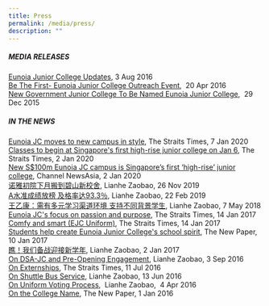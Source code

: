 ```yaml
---
title: Press
permalink: /media/press/
description: ""
---
```

##### MEDIA RELEASES

[Eunoia Junior College Updates](/files/2016-08-03-Eunoia-Junior-College-Updates.pdf), 3 Aug 2016  
[Be The First- Eunoia Junior College Outreach Event](https://eunoiajc.moe.edu.sg/wp-content/uploads/2016/08/2016-04-20-Be-The-First.zip),  20 Apr 2016  
[New Government Junior College To Be Named Eunoia Junior College](https://www.moe.gov.sg/news/press-releases/new-government-junior-college-to-be-named-eunoia-junior-college),  29 Dec 2015

##### IN THE NEWS

[Eunoia JC moves to new campus in style](https://www.straitstimes.com/singapore/eunoia-jc-moves-to-new-campus-in-style), The Straits Times, 7 Jan 2020  
[Classes to begin at Singapore's first high-rise junior college on Jan 6](https://www.straitstimes.com/singapore/classes-to-begin-at-singapores-first-high-rise-junior-college-on-jan-6), The Straits Times, 2 Jan 2020  
[New S$100m Eunoia JC campus is Singapore’s first ‘high-rise’ junior college](https://www.channelnewsasia.com/news/singapore/new-eunoia-jc-campus-sin-ming-high-rise-12208620), Channel NewsAsia, 2 Jan 2020   
[诺雅初院下月搬到碧山新校舍](https://www.zaobao.com.sg/znews/singapore/story20191126-1008241), Lianhe Zaobao, 26 Nov 2019   
[A水准成绩放榜 及格率达93.3％](https://www.zaobao.com.sg/realtime/singapore/story20190222-934081), Lianhe Zaobao, 22 Feb 2019   
[王乙康：需有多元学习渠道环境 支持不同背景学生](https://www.zaobao.com.sg/znews/singapore/story20180507-856670), Lianhe Zaobao, 7 May 2018  
[Eunoia JC's focus on passion and purpose](https://www.straitstimes.com/singapore/education/eunoia-jcs-focus-on-passion-purpose), The Straits Times, 14 Jan 2017   
[Comfy and smart (EJC Uniform)](https://www.straitstimes.com/singapore/education/comfy-and-smart), The Straits Times, 14 Jan 2017  
[Students help create Eunoia Junior College's school spirit](https://www.tnp.sg/news/singapore/students-help-create-eunoia-junior-colleges-school-spirit), The New Paper, 10 Jan 2017   
[瞧！我们备战迎接新学年](https://www.zaobao.com.sg/news/singapore/story20170102-708611), Lianhe Zaobao, 2 Jan 2017  
[On DSA-JC and Pre-Opening Engagement](https://www.zaobao.com.sg/news/advance/story20160903-662185), Lianhe Zaobao, 3 Sep 2016  
[On Externships](https://www.straitstimes.com/singapore/education/externships-growing-in-popularity-here), The Straits Times, 11 Jul 2016   
[On Shuttle Bus Service](https://www.zaobao.com.sg/node/628222), Lianhe Zaobao, 13 Jun 2016   
[On Uniform Voting Process](https://www.zaobao.com.sg/lifestyle/education/live/story20160404-600704),  Lianhe Zaobao,  4 Apr 2016   
[On the College Name](https://www.tnp.sg/news/singapore-news/eunoia-or-ev-nee-ah-jc-principal-explains-why-name-was-chosen#sthash.yVWAWNWe.dpuf), The New Paper, 1 Jan 2016